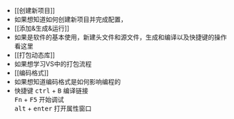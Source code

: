 - [[创建新项目]]
-  如果想知道如何创建新项目并完成配置，
- [[添加&生成&运行]]
- 如果是软件的基本使用，新建头文件和源文件，生成和编译以及快捷键的操作看这里
- [[打包动态库]]
- 如果想学习VS中的打包流程
- [[编码格式]]
- 如果想知道编码格式是如何影响编程的
- 快捷键
	<kbd>ctrl</kbd> + <kbd>B</kbd> 编译链接  
	<kbd>Fn</kbd> + <kbd>F5</kbd> 开始调试  
	<kbd>alt</kbd> + <kbd>enter</kbd> 打开属性窗口
